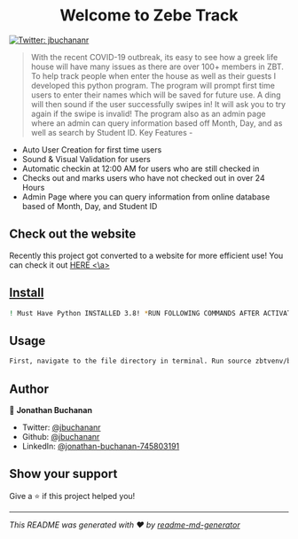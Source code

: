 <h1 align="center">Welcome to Zebe Track </h1>
<p>
  <a href="https://twitter.com/jbuchananr" target="_blank">
    <img alt="Twitter: jbuchananr" src="https://img.shields.io/twitter/follow/jbuchananr.svg?style=social" />
  </a>
</p>

> With the recent COVID-19 outbreak, its easy to see how a greek life house will have many issues as there are over 100+ members in ZBT. To help track people when enter the house as well as their guests I developed this python program. The program will prompt first time users to enter their names which will be saved for future use. A ding will then sound if the user successfully swipes in! It will ask you to try again if the swipe is invalid! The program also as an admin page where an admin can query information based off Month, Day, and as well as search by Student ID. 
Key Features -
* Auto User Creation for first time users
* Sound & Visual Validation for users
* Automatic checkin at 12:00 AM for users who are still checked in
* Checks out and marks users who have not checked out in over 24 Hours
* Admin Page where you can query information from online database based of Month, Day, and Student ID
## Check out the website
<p> Recently this project got converted to a website for more efficient use! You can check it out <a href="https://zebe-track.herokuapp.com/"> HERE <\a>

## Install

```sh
! Must Have Python INSTALLED 3.8! *RUN FOLLOWING COMMANDS AFTER ACTIVATING VENV* pip install re, pip install os, pip install datetime, pip install pyrebase, pip install tkinter, pip install functools, pip install simpleaudio, pip install time, You will also need a fire base config and set emails for admin and super user. Please contact me for Information on these. 
```

## Usage

```sh
First, navigate to the file directory in terminal. Run source zbtvenv/bin/activate. Also, if first time use run the install commands. Then, run python swipe.py, the application will the launch and you are all set! Don't forget to set the emails and config.
```

## Author

👤 **Jonathan Buchanan**

* Twitter: [@jbuchananr](https://twitter.com/jbuchananr)
* Github: [@jbuchananr](https://github.com/jbuchananr)
* LinkedIn: [@jonathan-buchanan-745803191 ](https://linkedin.com/in/jonathan-buchanan-745803191 )

## Show your support

Give a ⭐️ if this project helped you!

***
_This README was generated with ❤️ by [readme-md-generator](https://github.com/kefranabg/readme-md-generator)_
